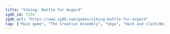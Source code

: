 ```yaml
---
title: "Viking: Battle for Asgard"
igdb_id: 7234
igdb_url: "https://www.igdb.com/games/viking-battle-for-asgard"
tag: ["Main game", "The Creative Assembly", "Sega", "Hack and slash/Beat 'em up", "Adventure", "Single player", "Third person", "Action", "Historical"]
---
```

